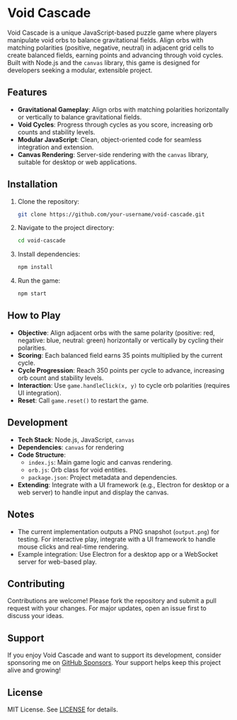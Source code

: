 # Void Cascade

Void Cascade is a unique JavaScript-based puzzle game where players manipulate void orbs to balance gravitational fields. Align orbs with matching polarities (positive, negative, neutral) in adjacent grid cells to create balanced fields, earning points and advancing through void cycles. Built with Node.js and the `canvas` library, this game is designed for developers seeking a modular, extensible project.

## Features
- **Gravitational Gameplay**: Align orbs with matching polarities horizontally or vertically to balance gravitational fields.
- **Void Cycles**: Progress through cycles as you score, increasing orb counts and stability levels.
- **Modular JavaScript**: Clean, object-oriented code for seamless integration and extension.
- **Canvas Rendering**: Server-side rendering with the `canvas` library, suitable for desktop or web applications.

## Installation
1. Clone the repository:
   ```bash
   git clone https://github.com/your-username/void-cascade.git
   ```
2. Navigate to the project directory:
   ```bash
   cd void-cascade
   ```
3. Install dependencies:
   ```bash
   npm install
   ```
4. Run the game:
   ```bash
   npm start
   ```

## How to Play
- **Objective**: Align adjacent orbs with the same polarity (positive: red, negative: blue, neutral: green) horizontally or vertically by cycling their polarities.
- **Scoring**: Each balanced field earns 35 points multiplied by the current cycle.
- **Cycle Progression**: Reach 350 points per cycle to advance, increasing orb count and stability levels.
- **Interaction**: Use `game.handleClick(x, y)` to cycle orb polarities (requires UI integration).
- **Reset**: Call `game.reset()` to restart the game.

## Development
- **Tech Stack**: Node.js, JavaScript, `canvas`
- **Dependencies**: `canvas` for rendering
- **Code Structure**:
  - `index.js`: Main game logic and canvas rendering.
  - `orb.js`: Orb class for void entities.
  - `package.json`: Project metadata and dependencies.
- **Extending**: Integrate with a UI framework (e.g., Electron for desktop or a web server) to handle input and display the canvas.

## Notes
- The current implementation outputs a PNG snapshot (`output.png`) for testing. For interactive play, integrate with a UI framework to handle mouse clicks and real-time rendering.
- Example integration: Use Electron for a desktop app or a WebSocket server for web-based play.

## Contributing
Contributions are welcome! Please fork the repository and submit a pull request with your changes. For major updates, open an issue first to discuss your ideas.

## Support
If you enjoy Void Cascade and want to support its development, consider sponsoring me on [GitHub Sponsors](https://github.com/sponsors/your-username). Your support helps keep this project alive and growing!

## License
MIT License. See [LICENSE](LICENSE) for details.